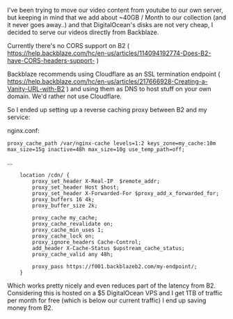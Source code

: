 I've been trying to move our video content from youtube to our own server, but keeping in mind that we add about ~40GB / Month to our collection (and it never goes away..) and that DigitalOcean's disks are not very cheap, I decided to serve our videos directly from Backblaze.

Currently there's no CORS support on B2 ( https://help.backblaze.com/hc/en-us/articles/114094192774-Does-B2-have-CORS-headers-support- )

Backblaze recommends using Cloudflare as an SSL termination endpoint ( https://help.backblaze.com/hc/en-us/articles/217666928-Creating-a-Vanity-URL-with-B2 ) and using them as DNS to host stuff on your own domain. We'd rather not use Cloudflare.


So I ended up setting up a reverse caching proxy between B2 and my service:

nginx.conf:
```nginx
proxy_cache_path /var/nginx-cache levels=1:2 keys_zone=my_cache:10m max_size=15g inactive=48h max_size=10g use_temp_path=off;
```
...
```nginx
    location /cdn/ {
        proxy_set_header X-Real-IP  $remote_addr;
        proxy_set_header Host $host;
        proxy_set_header X-Forwarded-For $proxy_add_x_forwarded_for;
        proxy_buffers 16 4k; 
        proxy_buffer_size 2k; 

        proxy_cache my_cache;
        proxy_cache_revalidate on; 
        proxy_cache_min_uses 1;
        proxy_cache_lock on; 
        proxy_ignore_headers Cache-Control;
        add_header X-Cache-Status $upstream_cache_status;
        proxy_cache_valid any 48h;

        proxy_pass https://f001.backblazeb2.com/my-endpoint/;
    } 
```

Which works pretty nicely and even reduces part of the latency from B2. Considering this is hosted on a $5 DigitalOcean VPS and I get 1TB of traffic per month for free (which is below our current traffic) I end up saving money from B2.
